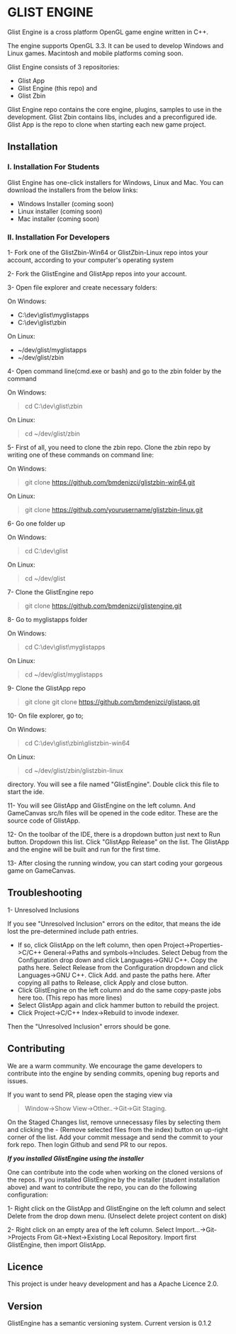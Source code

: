 # GLIST ENGINE

Glist Engine is a cross platform OpenGL game engine written in C++.

The engine supports OpenGL 3.3. It can be used to develop Windows and Linux games. Macintosh and mobile platforms coming soon.

Glist Engine consists of 3 repositories:
- Glist App
- Glist Engine (this repo) and
- Glist Zbin

Glist Engine repo contains the core engine, plugins, samples to use in the development. Glist Zbin contains libs, includes and a preconfigured ide. Glist App is the repo to clone when starting each new game project.


## Installation

### I. Installation For Students

Glist Engine has one-click installers for Windows, Linux and Mac. You can download the installers from the below links:

- Windows Installer (coming soon)
- Linux installer (coming soon)
- Mac installer (coming soon)


### II. Installation For Developers

1- Fork one of the GlistZbin-Win64 or GlistZbin-Linux repo intos your account, according to your computer's operating system


2- Fork the GlistEngine and GlistApp repos into your account.


3- Open file explorer and create necessary folders:

On Windows:
- C:\dev\glist\myglistapps
- C:\dev\glist\zbin

On Linux:
- ~/dev/glist/myglistapps
- ~/dev/glist/zbin


4- Open command line(cmd.exe or bash) and go to the zbin folder by the command

On Windows:
> cd C:\dev\glist\zbin

On Linux:
> cd ~/dev/glist/zbin


5- First of all, you need to clone the zbin repo. Clone the zbin repo by writing one of these commands on command line:

On Windows:
>  git clone https://github.com/bmdenizci/glistzbin-win64.git

On Linux:
>  git clone https://github.com/yourusername/glistzbin-linux.git


6- Go one folder up

On Windows:
> cd C:\dev\glist

On Linux:
> cd ~/dev/glist


7- Clone the GlistEngine repo

> git clone https://github.com/bmdenizci/glistengine.git


8- Go to myglistapps folder

On Windows:
> cd C:\dev\glist\myglistapps

On Linux:
> cd ~/dev/glist/myglistapps


9- Clone the GlistApp repo

> git clone git clone https://github.com/bmdenizci/glistapp.git


10- On file explorer, go to;

On Windows:
> cd C:\dev\glist\zbin\glistzbin-win64

On Linux:
> cd ~/dev/glist/zbin/glistzbin-linux

directory. You will see a file named "GlistEngine". Double click this file to start the ide.


11- You will see GlistApp and GlistEngine on the left column. And GameCanvas src/h files will be opened in the code editor. These are the source code of GlistApp.


12- On the toolbar of the IDE, there is a dropdown button just next to Run button. Dropdown this list. Click "GlistApp Release" on the list. The GlistApp and the engine will be built and run for the first time.


13- After closing the running window, you can start coding your gorgeous game on GameCanvas.


## Troubleshooting

1- Unresolved Inclusions

If you see "Unresolved Inclusion" errors on the editor, that means the ide lost the pre-determined include path entries.

- If so, click GlistApp on the left column, then open Project->Properties->C/C++ General->Paths and symbols->Includes. Select Debug from the Configuration drop down and click Languages->GNU C++. Copy the paths here. Select Release from the Configuration dropdown and click Languages->GNU C++. Click Add. and paste the paths here. After copying all paths to Release, click Apply and close button.
- Click GlistEngine on the left column and do the same copy-paste jobs here too. (This repo has more lines)
- Select GlistApp again and click hammer button to rebuild the project.
- Click Project->C/C++ Index->Rebuild to invode indexer.

Then the "Unresolved Inclusion" errors should be gone.


## Contributing

We are a warm community. We encourage the game developers to contribute into the engine by sending commits, opening bug reports and issues.

If you want to send PR, please open the staging view via 

> Window->Show View->Other..->Git->Git Staging.

On the Staged Changes list, remove unnecessasy files by selecting them and clicking the - (Remove selected files from the index) button on up-right corner of the list. Add your commit message and send the commit to your fork repo. Then login Github and send PR to our repos.

***If you installed GlistEngine using the installer***

One can contribute into the code when working on the cloned versions of the repos. If you installed GlistEngine by the installer (student installation above) and want to contribute the repo, you can do the following configuration:

1- Right click on the GlistApp and GlistEngine on the left column and select Delete from the drop down menu. (Unselect delete project content on disk)

2- Right click on an empty area of the left column. Select Import...->Git->Projects From Git->Next->Existing Local Repository. Import first GlistEngine, then import GlistApp.


## Licence

This project is under heavy development and has a Apache Licence 2.0.


## Version

GlistEngine has a semantic versioning system. Current version is 0.1.2
